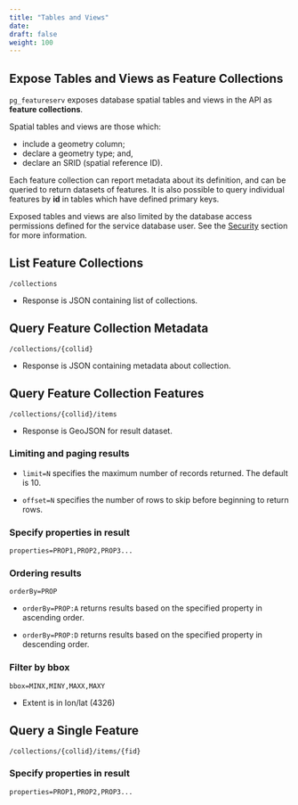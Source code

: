 ```yaml
---
title: "Tables and Views"
date:
draft: false
weight: 100
---
```


## Expose Tables and Views as Feature Collections

`pg_featureserv` exposes database spatial tables and views in the API as **feature collections**.

Spatial tables and views are those which:

* include a geometry column;
* declare a geometry type; and,
* declare an SRID (spatial reference ID).

Each feature collection can report metadata about its definition,
and can be queried to return datasets of features.
It is also possible to query individual features by **id** in tables which have
defined primary keys.

Exposed tables and views are also limited by the database access permissions
defined for the service database user.
See the [Security](/usage/security/) section for more information.

## List Feature Collections

`/collections`

- Response is JSON containing list of collections.

## Query Feature Collection Metadata

`/collections/{collid}`

- Response is JSON containing metadata about collection.

## Query Feature Collection Features

`/collections/{collid}/items`

- Response is GeoJSON for result dataset.

### Limiting and paging results

- `limit=N` specifies the maximum number of records returned. The default is 10.

- `offset=N` specifies the number of rows to skip before beginning to return rows.

### Specify properties in result

`properties=PROP1,PROP2,PROP3...`

### Ordering results

`orderBy=PROP`

- `orderBy=PROP:A` returns results based on the specified property in ascending order.

- `orderBy=PROP:D` returns results based on the specified property in descending order.

### Filter by bbox

`bbox=MINX,MINY,MAXX,MAXY`

- Extent is in lon/lat (4326)

## Query a Single Feature

`/collections/{collid}/items/{fid}`

### Specify properties in result

`properties=PROP1,PROP2,PROP3...`
